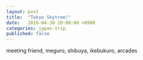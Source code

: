```yaml
---
layout: post
title:  "Tokyo Skytree!"
date:   2018-04-30 20:00:00 +0900
categories: japan-trip
published: false
---
```

meeting friend, meguro, shibuya, ikebukuro, arcades
